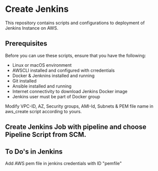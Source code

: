 # Create Jenkins

This repository contains scripts and configurations to deployment of Jenkins Instance on AWS.

## Prerequisites

Before you can use these scripts, ensure that you have the following:

- Linux or macOS environment
- AWSCLI installed and configured with crredentials
- Docker & Jenknins installed and running
- Git installed
- Ansible installed and running
- Internet connectivity to download Jenkins Docker image
- Jenkins user must be part of Docker group


Modify VPC-ID, AZ, Security groups, AMI-Id, Subnets & PEM file name in aws_create script according to yours.

## Create Jenkins Job with pipeline and choose Pipeline Script from SCM.

To Do's in Jenkins
------------------------------------------
Add AWS pem file in jenkins credentials with ID "pemfile"
